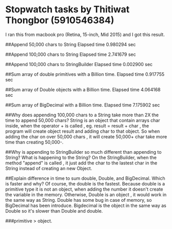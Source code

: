 # Stopwatch tasks by Thitiwat Thongbor (5910546384)

I ran this from macbook pro (Retina, 15-inch, Mid 2015) and I got this result.

##Append 50,000 chars to String
Elapsed time 0.980294 sec

##Append 100,000 chars to String
Elapsed time 2.741679 sec

##Append 100,000 chars to StringBuilder
Elapsed time 0.002900 sec

##Sum array of double primitives with a Billion time.
Elapsed time 0.917755 sec

##Sum array of Double objects with a Billion time.
Elapsed time 4.064168 sec

##Sum array of BigDecimal with a Billion time.
Elapsed time 7.175902 sec


##Why does appending 100,000 chars to a String take more than 2X the time to append 50,000 chars?
String is an object that contain arrays char inside, when the operator + is called , eg. result = result + char , the program will create object result and adding char to that object.
So when adding the char on over 50,000 chars , it will create 50,000+ char take more time than creating 50,000-.


##Why is appending to StringBuilder so much different than appending to String? What is happening to the String?
On the StringBuilder, when the method "append" is called , it just add the char to the lastest char in the String instead of creating an new Object.

##Explain difference in time to sum double, Double, and BigDecimal. Which is faster and why?
Of course, the double is the fastest.
Because double is a primitive type it is not an object, when adding the number it doesn't create the variable in the memory.
Otherwise, Double is an object , it would work in the same way as String.
	Double has some bug in case of memory, so BigDecimal has been introduce.
	Bigdecimal is the object in the same way as Double so it's slower than Double and double.

###primitive > object.
